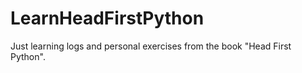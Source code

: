 # LearnHeadFirstPython
Just learning logs and personal exercises from the book "Head First Python".
